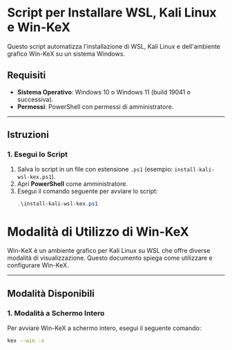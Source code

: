 # Script per Installare WSL, Kali Linux e Win-KeX

Questo script automatizza l'installazione di WSL, Kali Linux e dell'ambiente grafico Win-KeX su un sistema Windows.

## Requisiti

- **Sistema Operativo**: Windows 10 o Windows 11 (build 19041 o successiva).
- **Permessi**: PowerShell con permessi di amministratore.

---

## Istruzioni

### 1. Esegui lo Script
1. Salva lo script in un file con estensione `.ps1` (esempio: `install-kali-wsl-kex.ps1`).
2. Apri **PowerShell** come amministratore.
3. Esegui il comando seguente per avviare lo script:
   ```powershell
   .\install-kali-wsl-kex.ps1

# Modalità di Utilizzo di Win-KeX

Win-KeX è un ambiente grafico per Kali Linux su WSL che offre diverse modalità di visualizzazione. Questo documento spiega come utilizzare e configurare Win-KeX.

---

## Modalità Disponibili

### 1. Modalità a Schermo Intero
Per avviare Win-KeX a schermo intero, esegui il seguente comando:
```bash
kex --win -s
